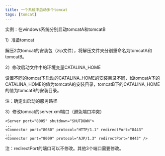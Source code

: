 ```yaml
---
title: 一个系统中启动多个tomcat
tags: [tomcat]
---
```


实例：在windows系统分别启动tomcatA和tomcatB

1）准备tomcat

解压2次tomcat的安装包（zip文件），将解压文件夹分别重命名为tomcatA和tomcatB。

2）修改启动文件中的环境变量CATALINA_HOME

设置不同的tomcat下启动的CATALINA_HOME的安装目录不同，如tomcatA下的CATALINA_HOME的值为tomcatA的安装目录，tomcatB下的CATALINA_HOME的值为tomcatB的安装目录。

注：确定出启动的服务路径

3）修改tomcat的server.xml端口（避免端口冲突）

```
<Server port="8005" shutdown="SHUTDOWN">
...
<Connector port="8080" protocol="HTTP/1.1" redirectPort="8443"
...
<Connector port="8009" protocol="AJP/1.3" redirectPort="8443" />
```

注：redirectPort的端口可以不修改。其他3个端口需要修改。